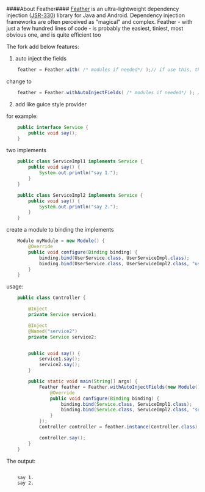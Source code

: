 ####About Feather####
[Feather](http://zsoltherpai.github.io/feather) is an ultra-lightweight dependency injection ([JSR-330](https://jcp.org/en/jsr/detail?id=330 "JSR-330"))
library for Java and Android. Dependency injection frameworks are often perceived as "magical" and complex. 
Feather - with just a few hundred lines of code - is probably the easiest, tiniest, most obvious one, 
and is quite efficient too

The fork add below features:

1. auto inject the fields


```java
    feather = Feather.with( /* modules if needed*/ );// if use this, then the speed as fast as original's
```

change to

```java
    feather = Feather.withAutoInjectFields( /* modules if needed*/ ); // will lost some performance.
```

2. add like guice style provider

for example:

```java
    public interface Service {
        public void say();
    }
```

two implements
```java
    public class ServiceImpl1 implements Service {
        public void say() {
            System.out.println("say 1.");
        }
    }

    public class ServiceImpl2 implements Service {
        public void say() {
            System.out.println("say 2.");
        }
    }

```

create a module to binding the implements

```java
    Module myModule = new Module() {
        @Override
        public void configure(Binding binding) {
            binding.bind(UserService.class, UserServiceImpl.class);
            binding.bind(UserService.class, UserServiceImpl2.class, "userService2");
        }
    }
```

usage:
```java
    public class Controller {

        @Inject
        private Service service1;

        @Inject
        @Named("service2")
        private Service service2;


        public void say() {
            service1.say();
            service2.say();
        }

        public static void main(String[] args) {
            Feather feather = Feather.withAutoInjectFields(new Module(){
                @Override
                public void configure(Binding binding) {
                    binding.bind(Service.class, ServiceImpl1.class);
                    binding.bind(Service.class, ServiceImpl2.class, "service2");
                }
            });
            Controller controller = feather.instance(Controller.class);

            controller.say();
        }
    }
```

The output:
```

    say 1.
    say 2.
```

